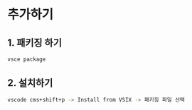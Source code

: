 # 추가하기

## 1. 패키징 하기

```bash
vsce package
```

## 2. 설치하기

```bash
vscode cms+shift+p -> Install from VSIX -> 패키징 파일 선택
```
